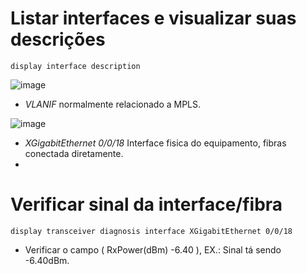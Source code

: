 # Listar interfaces e visualizar suas descrições

```
display interface description
```
![image](https://github.com/user-attachments/assets/3948a189-6684-4fc5-b3b6-6960cf82834a)

- *VLANIF* normalmente relacionado a MPLS.

![image](https://github.com/user-attachments/assets/53a228d8-9c2e-4e00-9769-8bca6d744359)

- *XGigabitEthernet 0/0/18* Interface fisica do equipamento, fibras conectada diretamente.
- 
# Verificar sinal da interface/fibra

```
display transceiver diagnosis interface XGigabitEthernet 0/0/18
```

- Verificar o campo ( RxPower(dBm)    -6.40  ), EX.: Sinal tá sendo -6.40dBm.
